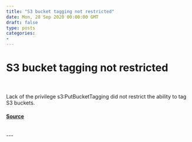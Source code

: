```yaml
---
title: "S3 bucket tagging not restricted"
date: Mon, 28 Sep 2020 00:00:00 GMT
draft: false
type: posts
categories: 
- 
---
```

# S3 bucket tagging not restricted

<br/>

<br/>
Lack of the privilege s3:PutBucketTagging did not restrict the ability to tag S3 buckets.

#### [Source](https://www.cloudvulndb.org/s3-bucket-tagging-not-restricted)

<br/>
---
